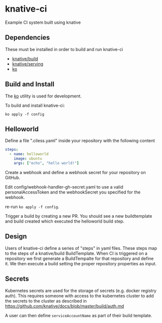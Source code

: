 # knative-ci

Example CI system built using knative

## Dependencies

These must be installed in order to build and run knative-ci

* [knative/build](https://github.com/knative/build)
* [knative/serving](https://github.com/knative/serving)
* [ko](https://github.com/google/go-containerregistry/tree/master/cmd/ko)


## Build and Install

The [ko](https://github.com/google/go-containerregistry/tree/master/cmd/ko) utility is used for development.

To build and install knative-ci:

```shell
ko apply -f config
```

## Helloworld

Define a file ".ciless.yaml" inside your repository with the following content

```yaml
steps:
  - name: helloworld
    image: ubuntu
    args: ["echo", "hello world!"]
```

Create a webhook and define a webhook secret for your repository on GitHub.

Edit config/webhook-handler-gh-secret.yaml to use a valid personalAccessToken and the webhookSecret you specified for the webhook.

re-run `ko apply -f config`.

Trigger a build by creating a new PR. You should see a new buildtemplate and build created which
executed the helloworld build step.

## Design

Users of knative-ci define a series of "steps" in yaml files. These steps
map to the steps of a knative/build BuildTemplate. When CI is triggered on a
repository we first generate a BuildTempalte for that repository and define
it. We then execute a build setting the proper repository properties as input.

## Secrets

Kubernetes secrets are used for the storage of secrets (e.g. docker registry
auth). This requires someone with access to the kubernetes cluster to add the
secrets to the cluster as described in https://github.com/knative/docs/blob/master/build/auth.md

A user can then define `serviceAccountName` as part of their build template.

